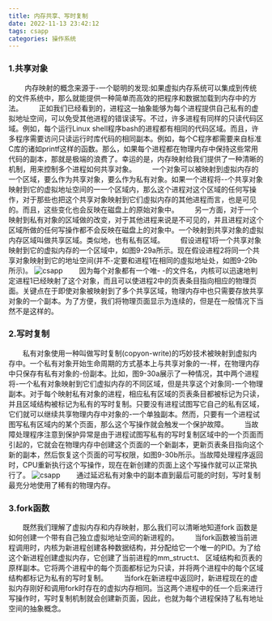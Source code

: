 ```yaml
---
title: 内存共享、写时复制
date: 2022-11-13 23:42:12
tags: csapp
categories: 操作系统
---
```

### 1.共享对象
&emsp;&emsp; 内存映射的概念来源于-一个聪明的发现:如果虚拟内存系统可以集成到传统的文件系统中，那么就能提供一种简单而高效的把程序和数据加载到内存中的方法。<!--more-->
&emsp;&emsp;正如我们已经看到的，进程这一抽象能够为每个进程提供自己私有的虚拟地址空间，可以免受其他进程的错误读写。不过，许多进程有同样的只读代码区域。例如，每个运行Linux shell程序bash的进程都有相同的代码区域。而且，许多程序需要访问只读运行时库代码的相同副本。例如，每个C程序都需要来自标准C库的诸如printf这样的函数。那么，如果每个进程都在物理内存中保持这些常用代码的副本，那就是极端的浪费了。幸运的是，内存映射给我们提供了一种清晰的机制，用来控制多个进程如何共享对象。
&emsp;&emsp;一个对象可以被映射到虛拟内存的一个区域，要么作为共享对象，要么作为私有对象。如果一个进程将--个共享对象映射到它的虚拟地址空间的一一个区域内，那么这个进程对这个区域的任何写操作，对于那些也把这个共享对象映射到它们虛拟内存的其他进程而言，也是可见的。而且，这些变化也会反映在磁盘上的原始对象中。
&emsp;&emsp;另一方面，对于一个映射到私有对象的区域做的改变，对于其他进程来说是不可见的，并且进程对这个区域所做的任何写操作都不会反映在磁盘上的对象中。一个映射到共享对象的虚拟内存区域叫做共享区域。类似地，也有私有区域。
&emsp;&emsp;假设进程1将一个共享对象映射到它的虚拟内存的一个区域中，如图9-29a所示。现在假设进程2将同一个共享对象映射到它的地址空间(并不-定要和进程1在相同的虛拟地址处，如图9-29b所示)。
![csapp](/img/9-29b.png)
&emsp;&emsp;因为每个对象都有一个唯- -的文件名，内核可以迅速地判定进程1已经映射了这个对象，而且可以使进程2中的页表条目指向相应的物理页面。关键点在于即使对象被映射到了多个共享区域，物理内存中也只需要存放共享对象的一个副本。为了方便，我们将物理页面显示为连续的，但是在一般情况下当然不是这样的。
### 2.写时复制
&emsp;&emsp;私有对象使用一种叫做写时复制(copyon-write)的巧妙技术被映射到虚拟内存中。一个私有对象开始生命周期的方式基本上与共享对象的一-样，在物理内存中只保存有私有对象的-份副本。比如，图9-30a展示了一种情况，其中两个进程将-一个私有对象映射到它们虚拟内存的不同区域，但是共享这个对象同-一个物理副本。对于每个映射私有对象的进程，相应私有区域的页表条目都被标记为只读，并且区域结构被标记为私有的写时复制。只要没有进程试图写它自己的私有区域，它们就可以继续共享物理内存中对象的-一个单独副本。然而，只要有一个进程试图写私有区域内的某个页面，那么这个写操作就会触发一个保护故障。
&emsp;&emsp;当故障处理程序注意到保护异常是由于进程试图写私有的写时复制区域中的一个页面而引起的，它就会在物理内存中创建这个页面的一个新副本，更新页表条目指向这个新的副本，然后恢复这个页面的可写权限，如图9-30b所示。当故障处理程序返回时，CPU重新执行这个写操作，现在在新创建的页面上这个写操作就可以正常执行了。
![csapp](/img/9-30a.jpg)
&emsp;&emsp;通过延迟私有对象中的副本直到最后可能的时刻，写时复制最充分地使用了稀有的物理内存。
### 3.fork函数
&emsp;&emsp;既然我们理解了虚拟内存和内存映射，那么我们可以清晰地知道fork 函数是如何创建一个带有自己独立虚拟地址空间的新进程的。
&emsp;&emsp;当fork函数被当前进程调用时，内核为新进程创建各种数据结构，并分配给它一个唯一的PID。为了给这个新进程创建虚拟内存，它创建了当前进程的mm_struct:t、 区域结构和页表的原样副本。它将两个进程中的每个页面都标记为只读，并将两个进程中的每个区域结构都标记为私有的写时复制。
&emsp;&emsp;当fork在新进程中返回时，新进程现在的虚拟内存刚好和调用fork时存在的虚拟内存相同。当这两个进程中的任一个后来进行写操作时，写时复制机制就会创建新页面，因此，也就为每个进程保持了私有地址空间的抽象概念。




